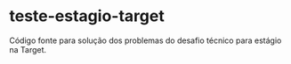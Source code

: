 # teste-estagio-target
Código fonte para solução dos problemas do desafio técnico para estágio na Target.
